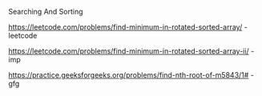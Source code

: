 
Searching And Sorting

https://leetcode.com/problems/find-minimum-in-rotated-sorted-array/ - leetcode

https://leetcode.com/problems/find-minimum-in-rotated-sorted-array-ii/ - imp

https://practice.geeksforgeeks.org/problems/find-nth-root-of-m5843/1# - gfg
